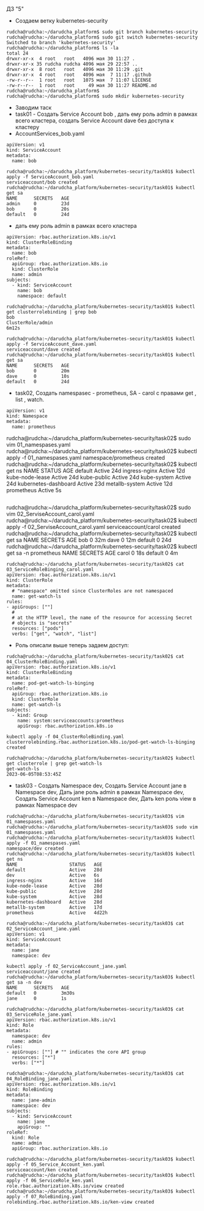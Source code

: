 ДЗ "5"

* Создаем ветку kubernetes-security
```
rudcha@rudcha:~/darudcha_platform$ sudo git branch kubernetes-security
rudcha@rudcha:~/darudcha_platform$ sudo git switch kubernetes-security
Switched to branch 'kubernetes-security'
rudcha@rudcha:~/darudcha_platform$ ls -la
total 24
drwxr-xr-x  4 root   root   4096 мая 30 11:27 .
drwxr-xr-x 35 rudcha rudcha 4096 мая 29 22:57 ..
drwxr-xr-x  8 root   root   4096 мая 30 11:29 .git
drwxr-xr-x  4 root   root   4096 мая  7 11:17 .github
-rw-r--r--  1 root   root   1075 мая  7 11:07 LICENSE
-rw-r--r--  1 root   root     49 мая 30 11:27 README.md
rudcha@rudcha:~/darudcha_platform$
rudcha@rudcha:~/darudcha_platform$ sudo mkdir kubernetes-security
```


* Заводим таск 
* task01 - Создать Service Account bob , дать ему роль admin в рамках всего кластера, cоздать Service Account dave без доступа к кластеру
* AccountServices_bob.yaml
```
apiVersion: v1
kind: ServiceAccount
metadata:
  name: bob
```

```
rudcha@rudcha:~/darudcha_platform/kubernetes-security/task01$ kubectl apply -f ServiceAccount_bob.yaml 
serviceaccount/bob created
rudcha@rudcha:~/darudcha_platform/kubernetes-security/task01$ kubectl get sa
NAME      SECRETS   AGE
admin     0         23d
bob       0         20s
default   0         24d
```

* дать ему роль admin в рамках всего кластера
```
apiVersion: rbac.authorization.k8s.io/v1
kind: ClusterRoleBinding
metadata:
  name: bob
roleRef:
  apiGroup: rbac.authorization.k8s.io
  kind: ClusterRole
  name: admin
subjects:
  - kind: ServiceAccount
    name: bob
    namespace: default
```

```
rudcha@rudcha:~/darudcha_platform/kubernetes-security/task01$ kubectl get clusterrolebinding | grep bob
bob                                                    ClusterRole/admin                                                                  6m12s
```

```
rudcha@rudcha:~/darudcha_platform/kubernetes-security/task01$ kubectl apply -f ServiceAccount_dave.yaml 
serviceaccount/dave created
rudcha@rudcha:~/darudcha_platform/kubernetes-security/task01$ kubectl get sa
NAME      SECRETS   AGE
bob       0         20m
dave      0         10s
default   0         24d

```

* task02, Создать namespasec - prometheus, SA - carol с правами get , list , watch.

```
apiVersion: v1
kind: Namespace
metadata:
  name: prometheus
```
rudcha@rudcha:~/darudcha_platform/kubernetes-security/task02$ sudo vim 01_namespases.yaml
rudcha@rudcha:~/darudcha_platform/kubernetes-security/task02$ kubectl apply -f 01_namespases.yaml 
namespace/prometheus created
rudcha@rudcha:~/darudcha_platform/kubernetes-security/task02$ kubectl get ns
NAME                   STATUS   AGE
default                Active   24d
ingress-nginx          Active   12d
kube-node-lease        Active   24d
kube-public            Active   24d
kube-system            Active   24d
kubernetes-dashboard   Active   23d
metallb-system         Active   12d
prometheus             Active   5s
```

```
rudcha@rudcha:~/darudcha_platform/kubernetes-security/task02$ sudo vim 02_ServiseAccount_carol.yaml
rudcha@rudcha:~/darudcha_platform/kubernetes-security/task02$ kubectl apply -f 02_ServiseAccount_carol.yaml 
serviceaccount/carol created
rudcha@rudcha:~/darudcha_platform/kubernetes-security/task02$ kubectl get sa
NAME      SECRETS   AGE
bob       0         32m
dave      0         12m
default   0         24d
rudcha@rudcha:~/darudcha_platform/kubernetes-security/task02$ kubectl get sa -n prometheus
NAME      SECRETS   AGE
carol     0         18s
default   0         4m
```
rudcha@rudcha:~/darudcha_platform/kubernetes-security/task02$ cat 03_ServiceRoleBinging_carol.yaml 
apiVersion: rbac.authorization.k8s.io/v1
kind: ClusterRole
metadata:
  # "namespace" omitted since ClusterRoles are not namespaced
  name: get-watch-ls
rules:
- apiGroups: [""]
  #
  # at the HTTP level, the name of the resource for accessing Secret
  # objects is "secrets"
  resources: ["pods"]
  verbs: ["get", "watch", "list"]
```
* Роль описали выше теперь задаем доступ:

```
rudcha@rudcha:~/darudcha_platform/kubernetes-security/task02$ cat 04_ClusterRoleBinding.yaml 
apiVersion: rbac.authorization.k8s.io/v1
kind: ClusterRoleBinding
metadata:
  name: pod-get-watch-ls-binging
roleRef:
  apiGroup: rbac.authorization.k8s.io
  kind: ClusterRole
  name: get-watch-ls
subjects:
  - kind: Group
    name: system:serviceaccounts:prometheus
    apiGroup: rbac.authorization.k8s.io
```

```
kubectl apply -f 04_ClusterRoleBinding.yaml 
clusterrolebinding.rbac.authorization.k8s.io/pod-get-watch-ls-binging created
```

```
rudcha@rudcha:~/darudcha_platform/kubernetes-security/task02$ kubectl get clusterrole | grep get-watch-ls
get-watch-ls                                                           2023-06-05T08:53:45Z
```

* task03 - Создать Namespace dev, Создать Service Account jane в Namespace dev, Дать jane роль admin в рамках Namespace dev, Создать Service Account ken в Namespace dev, Дать ken роль view в рамках Namespace dev

```
rudcha@rudcha:~/darudcha_platform/kubernetes-security/task03$ vim 01_namespases.yaml 
rudcha@rudcha:~/darudcha_platform/kubernetes-security/task03$ sudo vim 01_namespases.yaml 
rudcha@rudcha:~/darudcha_platform/kubernetes-security/task03$ kubectl apply -f 01_namespases.yaml 
namespace/dev created
rudcha@rudcha:~/darudcha_platform/kubernetes-security/task03$ kubectl get ns
NAME                   STATUS   AGE
default                Active   28d
dev                    Active   6s
ingress-nginx          Active   16d
kube-node-lease        Active   28d
kube-public            Active   28d
kube-system            Active   28d
kubernetes-dashboard   Active   28d
metallb-system         Active   17d
prometheus             Active   4d22h
```

```
rudcha@rudcha:~/darudcha_platform/kubernetes-security/task03$ cat 02_ServiceAccount_jane.yaml 
apiVersion: v1
kind: ServiceAccount
metadata:
  name: jane
  namespace: dev
```

```
kubectl apply -f 02_ServiceAccount_jane.yaml 
serviceaccount/jane created
rudcha@rudcha:~/darudcha_platform/kubernetes-security/task03$ kubectl get sa -n dev
NAME      SECRETS   AGE
default   0         3m30s
jane      0         1s
```

```
rudcha@rudcha:~/darudcha_platform/kubernetes-security/task03$ cat 03_ServiceRole_jane.yaml 
apiVersion: rbac.authorization.k8s.io/v1
kind: Role
metadata:
  namespace: dev
  name: admin
rules:
- apiGroups: [""] # "" indicates the core API group
  resources: ["*"]
  verbs: ["*"]
```

```
rudcha@rudcha:~/darudcha_platform/kubernetes-security/task03$ cat 04_RoleBinding_jane.yaml 
apiVersion: rbac.authorization.k8s.io/v1
kind: RoleBinding
metadata:
  name: jane-admin
  namespace: dev
subjects:
  - kind: ServiceAccount
    name: jane
    apiGroup: ""
roleRef:
  kind: Role
  name: admin
  apiGroup: rbac.authorization.k8s.io
```


```
rudcha@rudcha:~/darudcha_platform/kubernetes-security/task03$ kubectl apply -f 05_Service_Account_ken.yaml 
serviceaccount/ken created
rudcha@rudcha:~/darudcha_platform/kubernetes-security/task03$ kubectl apply -f 06_ServiceRole_ken.yaml 
role.rbac.authorization.k8s.io/view created
rudcha@rudcha:~/darudcha_platform/kubernetes-security/task03$ kubectl apply -f 07_RoleBinding.yaml 
rolebinding.rbac.authorization.k8s.io/ken-view created
